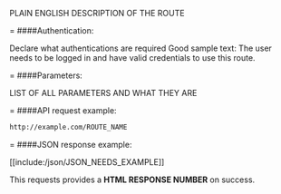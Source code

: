 <!-- --- title: DELETE /post_attachments/:id -->

PLAIN ENGLISH DESCRIPTION OF THE ROUTE

=
####Authentication:

Declare what authentications are required
Good sample text: The user needs to be logged in and have valid credentials to use this route.

=
####Parameters:

LIST OF ALL PARAMETERS AND WHAT THEY ARE

=
####API request example:
```html
http://example.com/ROUTE_NAME
```

=
####JSON response example:

[[include:/json/JSON_NEEDS_EXAMPLE]]

This requests provides a <strong>HTML RESPONSE NUMBER</strong> on success.